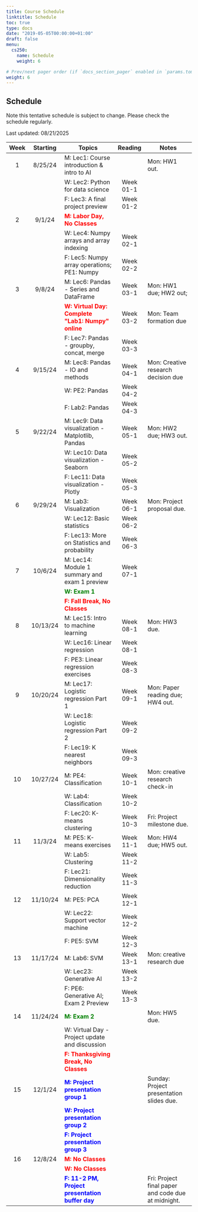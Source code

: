 ```yaml
---
title: Course Schedule
linktitle: Schedule
toc: true
type: docs
date: "2019-05-05T00:00:00+01:00"
draft: false
menu:
  cs250:
    name: Schedule
    weight: 6

# Prev/next pager order (if `docs_section_pager` enabled in `params.toml`)
weight: 6
---
```


## Schedule

Note this tentative schedule is subject to change. Please check the schedule regularly.

Last updated: 08/21/2025

| Week | Starting | Topics | Reading | Notes |
|:----:|:--------:|--------|:-------:|-------|
| 1 | 8/25/24 | M: Lec1: Course introduction & intro to AI | | Mon: HW1 out. |
|   |          | W: Lec2: Python for data science | Week 01-1 | |
|   |          | F: Lec3: A final project preview | Week 01-2 | |
| 2 | 9/1/24 | **<span style="color:red">M: Labor Day, No Classes</span>** | | |
|   |          | W: Lec4: Numpy arrays and array indexing | Week 02-1 | |
|   |          | F: Lec5: Numpy array operations; PE1: Numpy | Week 02-2 | |
| 3 | 9/8/24 | M: Lec6: Pandas - Series and DataFrame | Week 03-1 | Mon: HW1 due; HW2 out; |
|   |          | **<span style="color:red">W: Virtual Day: Complete "Lab1: Numpy" online</span>** | Week 03-2 | Mon: Team formation due |
|   |          | F: Lec7: Pandas - groupby, concat, merge | Week 03-3 | |
| 4 | 9/15/24 | M: Lec8: Pandas - IO and methods | Week 04-1 | Mon: Creative research decision due |
|   |          | W: PE2: Pandas | Week 04-2 | |
|   |          | F: Lab2: Pandas | Week 04-3 | |
| 5 | 9/22/24 | M: Lec9: Data visualization - Matplotlib, Pandas | Week 05-1 | Mon: HW2 due; HW3 out. |
|   |          | W: Lec10: Data visualization - Seaborn | Week 05-2 | |
|   |          | F: Lec11: Data visualization - Plotly | Week 05-3 | |
| 6 | 9/29/24 | M: Lab3: Visualization | Week 06-1 | Mon: Project proposal due. |
|   |          | W: Lec12: Basic statistics | Week 06-2 | |
|   |          | F: Lec13: More on Statistics and probability | Week 06-3 | |
| 7 | 10/6/24 | M: Lec14: Module 1 summary and exam 1 preview | Week 07-1 | |
|   |          | **<span style="color:green">W: Exam 1</span>** | | |
|   |          | **<span style="color:red">F: Fall Break, No Classes</span>** | | |
| 8 | 10/13/24 | M: Lec15: Intro to machine learning | Week 08-1 | Mon: HW3 due. |
|   |          | W: Lec16: Linear regression | Week 08-1 | |
|   |          | F: PE3: Linear regression exercises | Week 08-3 | |
| 9 | 10/20/24 | M: Lec17: Logistic regression Part 1 | Week 09-1 | Mon: Paper reading due; HW4 out. |
|   |          | W: Lec18: Logistic regression Part 2 | Week 09-2 | |
|   |          | F: Lec19: K nearest neighbors | Week 09-3 | |
| 10 | 10/27/24 | M: PE4: Classification | Week 10-1 | Mon: creative research check-in |
|    |          | W: Lab4: Classification | Week 10-2 | |
|    |          | F: Lec20: K-means clustering | Week 10-3 | Fri: Project milestone due. |
| 11 | 11/3/24 | M: PE5: K-means exercises | Week 11-1 | Mon: HW4 due; HW5 out. |
|    |          | W: Lab5: Clustering | Week 11-2 | |
|    |          | F: Lec21: Dimensionality reduction | Week 11-3 | |
| 12 | 11/10/24 | M: PE5: PCA | Week 12-1 | |
|    |          | W: Lec22: Support vector machine | Week 12-2 | |
|    |          | F: PE5: SVM | Week 12-3 | |
| 13 | 11/17/24 | M: Lab6: SVM | Week 13-1 | Mon: creative research due |
|    |          | W: Lec23: Generative AI | Week 13-2 | |
|    |          | F: PE6: Generative AI; Exam 2 Preview | Week 13-3 | |
| 14 | 11/24/24 | **<span style="color:green">M: Exam 2</span>** | | Mon: HW5 due. |
|    |          | W: Virtual Day - Project update and discussion | | |
|    |          | **<span style="color:red">F: Thanksgiving Break, No Classes</span>** | | |
| 15 | 12/1/24 | **<span style="color:blue">M: Project presentation group 1</span>** | | Sunday: Project presentation slides due. |
|    |          | **<span style="color:blue">W: Project presentation group 2</span>** | | |
|    |          | **<span style="color:blue">F: Project presentation group 3</span>** | | |
| 16 | 12/8/24 | **<span style="color:red">M: No Classes</span>** | | |
|    |          | **<span style="color:red">W: No Classes</span>** | | |
|    |          | **<span style="color:blue">F: 11-2 PM, Project presentation buffer day</span>** | | Fri: Project final paper and code due at midnight. |

